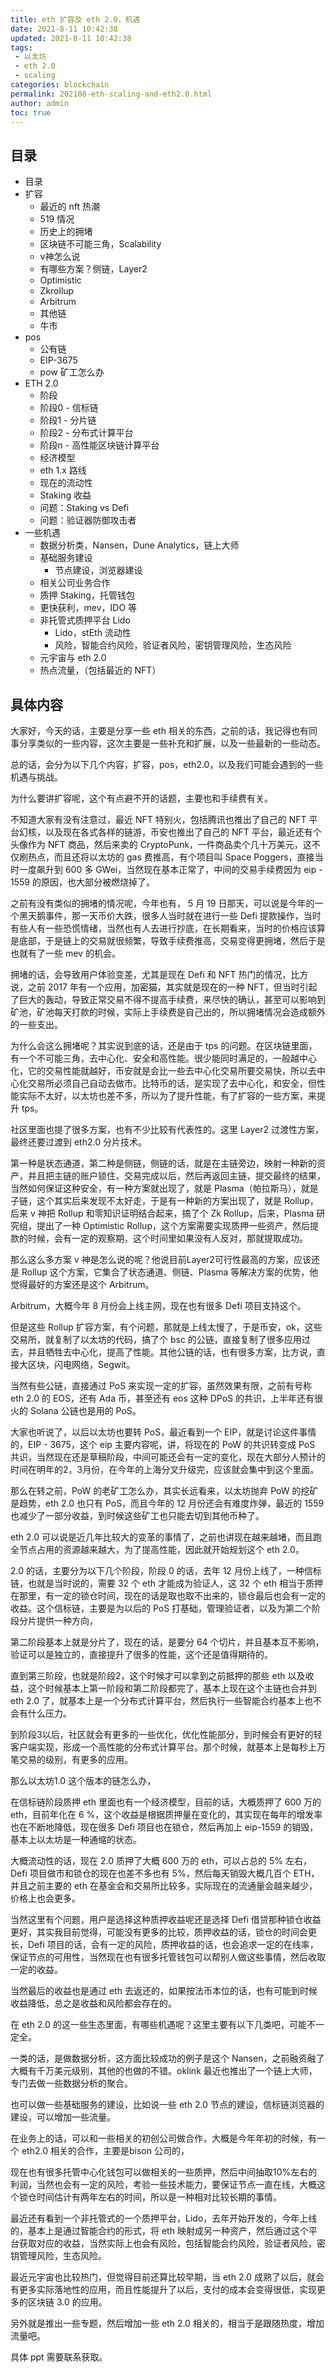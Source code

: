 ```yaml
---
title: eth 扩容及 eth 2.0，机遇
date: 2021-8-11 10:42:38
updated: 2021-8-11 10:42:38
tags: 
 - 以太坊
 - eth 2.0
 - scaling
categories: blockchain
permalink: 202108-eth-scaling-and-eth2.0.html
author: admin
toc: true
---
```


## 目录

+ 目录
+ 扩容
  + 最近的 nft 热潮
  + 519 情况
  + 历史上的拥堵
  + 区块链不可能三角，Scalability
  + v神怎么说
  + 有哪些方案？侧链，Layer2
  + Optimistic
  + Zkrollup
  + Arbitrum
  + 其他链
  + 牛市
+ pos
  + 公有链
  + EIP-3675
  + pow 矿工怎么办
+ ETH 2.0
  + 阶段
  + 阶段0 - 信标链
  + 阶段1 - 分片链
  + 阶段2 - 分布式计算平台
  + 阶段n - 高性能区块链计算平台
  + 经济模型
  + eth 1.x 路线
  + 现在的流动性
  + Staking 收益
  + 问题：Staking vs Defi
  + 问题：验证器防御攻击者
+ 一些机遇
  + 数据分析类，Nansen，Dune Analytics，链上大师
  + 基础服务建设
    + 节点建设，浏览器建设
  + 相关公司业务合作
  + 质押 Staking，托管钱包
  + 更快获利，mev，IDO 等
  + 非托管式质押平台 Lido
    + Lido，stEth 流动性
    + 风险，智能合约风险，验证者风险，密钥管理风险，生态风险
  + 元宇宙与 eth 2.0
  + 热点流量，（包括最近的 NFT）

## 具体内容

大家好，今天的话，主要是分享一些 eth 相关的东西，之前的话，我记得也有同事分享类似的一些内容，这次主要是一些补充和扩展，以及一些最新的一些动态。

总的话，会分为以下几个内容，扩容，pos，eth2.0，以及我们可能会遇到的一些机遇与挑战。

为什么要讲扩容呢，这个有点避不开的话题，主要也和手续费有关。

不知道大家有没有注意过，最近 NFT 特别火，包括腾讯也推出了自己的 NFT 平台幻核，以及现在各式各样的链游，币安也推出了自己的 NFT 平台，最近还有个头像作为 NFT 商品，然后来卖的 CryptoPunk，一件商品卖个几十万美元，这不仅刷热点，而且还将以太坊的 gas 费推高，有个项目叫 Space Poggers，直接当时一度飙升到 600 多 GWei，当然现在基本正常了，中间的交易手续费因为 eip - 1559 的原因，也大部分被燃烧掉了。

之前有没有类似的拥堵的情况呢，今年也有， 5 月 19 日那天，可以说是今年的一个黑天鹅事件，那一天币价大跌，很多人当时就在进行一些 Defi 提款操作，当时有些人有一些恐慌情绪，当然也有人去进行抄底，在长期看来，当时的价格应该算是底部，于是链上的交易就很频繁，导致手续费推高，交易变得更拥堵，然后于是也就有了一些 mev 的机会。

拥堵的话，会导致用户体验变差，尤其是现在 Defi 和 NFT 热门的情况，比方说，之前 2017 年有一个应用，加密猫，其实就是现在的一种 NFT，但当时引起了巨大的轰动，导致正常交易不得不提高手续费，来尽快的确认，甚至可以影响到矿池，矿池每天打款的时候，实际上手续费是自己出的，所以拥堵情况会造成额外的一些支出。

为什么会这么拥堵呢？其实说到底的话，还是由于 tps 的问题。在区块链里面，有一个不可能三角，去中心化、安全和高性能。很少能同时满足的，一般越中心化，它的交易性能就越好，币安就是会比一些去中心化交易所要交易快，所以去中心化交易所必须自己自动去做市。比特币的话，是实现了去中心化，和安全，但性能实际不太好，以太坊也差不多，所以为了提升性能，有了扩容的一些方案，来提升 tps。

社区里面也提了很多方案，也有不少比较有代表性的。这里 Layer2 过渡性方案，最终还要过渡到 eth2.0 分片技术。

第一种是状态通道，第二种是侧链，侧链的话，就是在主链旁边，映射一种新的资产，并且把主链的账户锁住，交易完成以后，然后再返回主链，提交最终的结果，当然如何保证这种安全，有一种方案就出现了，就是 Plasma（帕拉斯马），就是子链，这个其实后来发现不太好走，于是有一种新的方案出现了，就是 Rollup，后来  v 神把 Rollup 和零知识证明结合起来，搞了个 Zk Rollup，后来，Plasma 研究组，提出了一种 Optimistic Rollup，这个方案需要实现质押一些资产，然后提款的时候，会有一定的观察期，这个时间里如果没有人反对，那就提取成功。

那么这么多方案  v 神是怎么说的呢？他说目前Layer2可行性最高的方案，应该还是 Rollup 这个方案，它集合了状态通道、侧链、Plasma 等解决方案的优势，他觉得最好的方案还是这个 Arbitrum。

Arbitrum，大概今年 8 月份会上线主网，现在也有很多 Defi 项目支持这个。

但是这些 Rollup 扩容方案，有个问题，那就是上线太慢了，于是币安，ok，这些交易所，就复制了以太坊的代码，搞了个 bsc 的公链，直接复制了很多应用过去，并且牺牲去中心化，提高了性能。其他公链的话，也有很多方案，比方说，直接大区块，闪电网络，Segwit。

当然有些公链，直接通过 PoS  来实现一定的扩容，虽然效果有限，之前有号称 eth 2.0 的 EOS，还有 Ada 币，甚至还有 eos 这种 DPoS 的共识，上半年还有很火的 Solana 公链也是用的 PoS。

大家也听说了，以后以太坊也要转 PoS，最近看到一个 EIP，就是讨论这件事情的，EIP - 3675，这个 eip 主要内容呢，讲，将现在的 PoW 的共识转变成 PoS 共识，当然现在还是草稿阶段，中间可能还会有一定的变化，现在大部分人预计的时间在明年的2，3月份，在今年的上海分叉升级完，应该就会集中到这个里面。

那么在转之前，PoW 的老矿工怎么办，其实长远看来，以太坊抛弃 PoW 的挖矿是趋势，eth 2.0 也只有 PoS，而且今年的 12 月份还会有难度炸弹，最近的 1559 也减少了一部分收益，到时候这些矿工也只能去切到其他币种了。

eth 2.0 可以说是近几年比较大的变革的事情了，之前也讲现在越来越堵，而且跑全节点占用的资源越来越大，为了提高性能，因此就开始规划这个 eth 2.0。

2.0 的话，主要分为以下几个阶段，阶段 0 的话，去年 12 月份上线了，一种信标链，也就是当时说的，需要 32 个 eth 才能成为验证人，这 32 个 eth 相当于质押在那里，有一定的锁仓时间，现在的话是取也取不出来的，锁仓最后也会有一定的收益。这个信标链，主要是为以后的 PoS 打基础，管理验证者，以及为第二个阶段分片提供一种方向，

第二阶段基本上就是分片了，现在的话，是要分 64 个切片，并且基本互不影响，验证可以是独立的，直接提升了很多的性能，这个还是值得期待的。

直到第三阶段，也就是阶段2，这个时候才可以拿到之前抵押的那些  eth 以及收益，这个时候基本上第一阶段和第二阶段都完了，基本上现在这个主链也合并到 eth 2.0 了，就基本上是一个分布式计算平台，然后执行一些智能合约基本上也不会有什么压力。

到阶段3以后，社区就会有更多的一些优化，优化性能部分，到时候会有更好的轻客户端实现，形成一个高性能的分布式计算平台。那个时候，就基本上是每秒上万笔交易的级别，有更多的应用。

那么以太坊1.0 这个版本的链怎么办，

在信标链阶段质押 eth 里面也有一个经济模型，目前的话，大概质押了 600 万的 eth，目前年化在 6 %，这个收益是根据质押量在变化的，其实现在每年的增发率也在不断地降低，现在很多 Defi 项目也在锁仓，然后再加上 eip-1559 的销毁，基本上以太坊是一种通缩的状态。

大概流动性的话，现在 2.0 质押了大概 600 万的 eth，可以占总的 5% 左右，Defi 项目做市和锁仓的现在也差不多也有 5%，然后每天销毁大概几百个 ETH，并且之前主要的 eth 在基金会和交易所比较多，实际现在的流通量会越来越少，价格上也会更多。

当然这里有个问题，用户是选择这种质押收益呢还是选择 Defi 借贷那种锁仓收益更好，其实我目前觉得，可能没有更多的比较，质押收益的话，锁仓的时间会更长，Defi 项目的话，会有一定的风险，质押收益的话，也会追求一定的在线率，保证节点的可用性，当然现在也有很多托管钱包可以帮别人做这些事情，然后收取一定的收益。

当然最后的收益也是通过 eth 去返还的，如果按法币本位的话，也有可能到时候收益降低，总之是收益和风险都会存在的。

在 eth 2.0 的这一些生态里面，有哪些机遇呢？这里主要有以下几类吧，可能不一定全。

一类的话，是做数据分析，这方面比较成功的例子是这个 Nansen，之前融资融了大概有千万美元级别，其他的也做的不错。oklink 最近也推出了一个链上大师，专门去做一些数据分析的聚合。

也可以做一些基础服务的建设，比如说一些 eth 2.0 节点的建设，信标链浏览器的建设，可以增加一些流量。

在业务上的话，可以和一些相关的初创公司做合作，大概是今年年初的时候，有一个 eth2.0 相关的合作，主要是bison 公司的，

现在也有很多托管中心化钱包可以做相关的一些质押，然后中间抽取10%左右的利润，当然也会有一定的风险，考验一些技术能力，要保证节点一直在线，大概这个锁仓时间估计有两年左右的时间，所以是一种相对比较长期的事情。

最近还有看到一个非托管式的一个质押平台，Lido，去年开始开发的，今年上线的，基本上是通过智能合约的形式，将 eth 映射成另一种资产，然后通过这个平台获取对应的收益，当然实际上也会有风险，包括智能合约风险，验证者风险，密钥管理风险，生态风险。

最近元宇宙也比较热门，但觉得目前还算比较早期，当 eth 2.0 成熟了以后，就会有更多实际落地性的应用，而且性能提升了以后，支付的成本会变得很低，实现更多的区块链 3.0 的应用。

另外就是推出一些专题，然后增加一些 eth 2.0 相关的，相当于是跟随热度，增加流量吧。

具体 ppt 需要联系获取。
